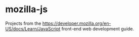# mozilla-js
Projects from the https://developer.mozilla.org/en-US/docs/Learn/JavaScript front-end web development guide.
